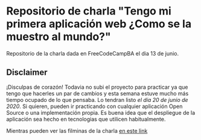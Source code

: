 # Repositorio de charla "Tengo mi primera aplicación web ¿Como se la muestro al mundo?"

Repositorio de la charla dada en FreeCodeCampBA el dia 13 de junio.


## Disclaimer
¡Disculpas de corazón! Todavia no subi el proyecto para practicar ya que tengo que hacerles un par de cambios y esta semana estuve mucho más tiempo ocupado de lo que pensaba.
Lo tendran listo *el día 20 de junio de 2020*. Si quieren, pueden ir practicando con cualquier aplicación Open Source o una implementación propia. 
Es buena idea que el despliegue de la aplicación sea hecho en tecnologias que utilicen habitualmente.

Mientras pueden ver las filminas de la charla [en este link](https://slides.com/lucianoalzugaray/tengo-mi-aplicacion-web-como-se-la-muestro-al-mundo)

